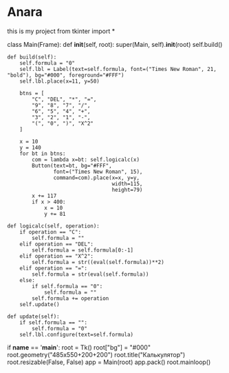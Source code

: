 # Anara
this is my project
from tkinter import *


class Main(Frame):
    def __init__(self, root):
        super(Main, self).__init__(root)
        self.build()

    def build(self):
        self.formula = "0"
        self.lbl = Label(text=self.formula, font=("Times New Roman", 21, "bold"), bg="#000", foreground="#FFF")
        self.lbl.place(x=11, y=50)

        btns = [
            "C", "DEL", "*", "=",
            "9", "8", "7", "/",
            "6", "5", "4", "+",
            "3", "2", "1", "-",
            "(", "0", ")", "X^2"
        ]

        x = 10
        y = 140
        for bt in btns:
            com = lambda x=bt: self.logicalc(x)
            Button(text=bt, bg="#FFF",
                   font=("Times New Roman", 15),
                   command=com).place(x=x, y=y,
                                      width=115,
                                      height=79)
            x += 117
            if x > 400:
                x = 10
                y += 81

    def logicalc(self, operation):
        if operation == "C":
            self.formula = ""
        elif operation == "DEL":
            self.formula = self.formula[0:-1]
        elif operation == "X^2":
            self.formula = str((eval(self.formula))**2)
        elif operation == "=":
            self.formula = str(eval(self.formula))
        else:
            if self.formula == "0":
                self.formula = ""
            self.formula += operation
        self.update()

    def update(self):
        if self.formula == "":
            self.formula = "0"
        self.lbl.configure(text=self.formula)


if __name__ == '__main__':
    root = Tk()
    root["bg"] = "#000"
    root.geometry("485x550+200+200")
    root.title("Калькулятор")
    root.resizable(False, False)
    app = Main(root)
    app.pack()
    root.mainloop()
